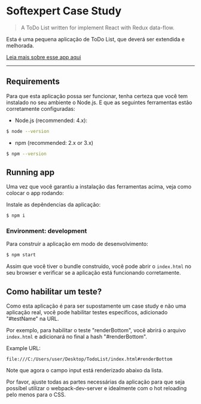 # Softexpert Case Study

> A ToDo List written for implement React with Redux data-flow.

Esta é uma pequena aplicação de ToDo List, que deverá ser extendida e melhorada.

[Leia mais sobre esse app aqui](./.docs/about.md)

---

## Requirements

Para que esta aplicação possa ser funcionar, tenha certeza
que você tem instalado no seu ambiente o Node.js.
E que as seguintes ferramentas estão corretamente configuradas:

- Node.js (recommended: 4.x):
```bash
$ node --version
```

- npm (recommended: 2.x or 3.x)
```bash
$ npm --version
```

## Running app

Uma vez que você garantiu a instalação das ferramentas acima,
veja como colocar o app rodando:

Instale as depêndencias da aplicação:

```sh
$ npm i
```

### Environment: development

Para construir a aplicação em modo de desenvolvimento:


```sh
$ npm start
```

Assim que você tiver o bundle construído, você pode abrir o
`index.html`  no seu browser e verificar se a aplicação
está funcionando corretamente.

## Como habilitar um teste?

Como esta aplicação é para ser supostamente um case study e não
uma aplicação real, você pode habilitar testes específicos,
adicionado "#testName" na URL.

Por exemplo, para habilitar o teste "renderBottom", você abrirá
o arquivo `index.html` e adicionará no final a hash "#renderBottom".

Example URL:
```
file:///C:/Users/user/Desktop/TodoList/index.html#renderBottom
```

Note que agora o campo input está renderizado abaixo da lista.

Por favor, ajuste todas as partes necessárias da aplicação para que seja possíbel
utilizar o webpack-dev-server e idealmente com o hot reloading pelo menos para o CSS.

